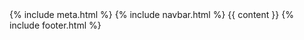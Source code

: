 <!doctype html>
<html lang="en">
    <title>{% if page.title %}{{ page.title }} – {% endif %}{{ site.title }}</title>
    <head prefix="og: {{ site.url }}">
    <link rel="shortcut icon" href="/images/favicon.ico" type="image/x-icon">
    <link href="https://fonts.googleapis.com/css2?family=Noto+Sans&display=swap" rel="stylesheet">
    <link rel="stylesheet" href="/css/global.css?v=0.1">
    <link rel="preconnect" href="https://fonts.gstatic.com">
    <link rel="stylesheet" href="https://cdnjs.cloudflare.com/ajax/libs/animate.css/4.1.1/animate.min.css"/>
    <!--<link rel="stylesheet" href="https://maxcdn.bootstrapcdn.com/bootstrap/4.0.0/css/bootstrap.min.css" integrity="sha384-Gn5384xqQ1aoWXA+058RXPxPg6fy4IWvTNh0E263XmFcJlSAwiGgFAW/dAiS6JXm" crossorigin="anonymous">
    <script src="https://code.jquery.com/jquery-3.2.1.slim.min.js" integrity="sha384-KJ3o2DKtIkvYIK3UENzmM7KCkRr/rE9/Qpg6aAZGJwFDMVNA/GpGFF93hXpG5KkN" crossorigin="anonymous"></script>
    <script src="https://cdnjs.cloudflare.com/ajax/libs/popper.js/1.12.9/umd/popper.min.js" integrity="sha384-ApNbgh9B+Y1QKtv3Rn7W3mgPxhU9K/ScQsAP7hUibX39j7fakFPskvXusvfa0b4Q" crossorigin="anonymous"></script>
    <script src="https://maxcdn.bootstrapcdn.com/bootstrap/4.0.0/js/bootstrap.min.js" integrity="sha384-JZR6Spejh4U02d8jOt6vLEHfe/JQGiRRSQQxSfFWpi1MquVdAyjUar5+76PVCmYl" crossorigin="anonymous"></script>
    -->
</head>
    {% include meta.html %}
    <link rel="stylesheet" href="/css/bound.css?v=0.1">
    <body>
        {% include navbar.html %}
        {{ content }}
    </body>
    {% include footer.html %}
</html>